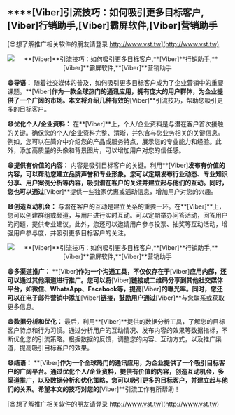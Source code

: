 ## ****[Viber]**引流技巧：如何吸引更多目标客户,**[Viber]**行销助手,**[Viber]**霸屏软件,**[Viber]**营销助手**

[😍想了解推广相关软件的朋友请登录 http://www.vst.tw](http://www.vst.tw)

 <center><img src="https://vst.tw/MP4/tuiguang/png/2.png" alt="**[Viber]**引流技巧：如何吸引更多目标客户,**[Viber]**行销助手,**[Viber]**霸屏软件,**[Viber]**营销助手"></center>

**😄导语：**
随着社交媒体的普及，如何吸引更多目标客户成为了企业营销中的重要课题。**[Viber]**作为一款全球热门的通讯应用，拥有庞大的用户群体，为企业提供了一个广阔的市场。本文将介绍几种有效的**[Viber]**引流技巧，帮助您吸引更多的目标客户。

**😄优化个人/企业资料：**
在**[Viber]**上，个人/企业资料是与潜在客户首次接触的关键。确保您的个人/企业资料完整、清晰，并包含与您业务相关的关键信息。例如，您可以在简介中介绍您的产品或服务特点，展示您的专业能力和经验。此外，添加高质量的头像和背景图片，可以增加用户对您的信任感。

**😄提供有价值的内容：**
内容是吸引目标客户的关键。利用**[Viber]**发布有价值的内容，可以帮助您建立品牌声誉和专业形象。您可以定期发布行业动态、专业知识分享、用户案例分析等内容，吸引潜在客户的关注并建立起与他们的互动。同时，您也可以通过**[Viber]**提供一些独家优惠或活动信息，增加用户对您的兴趣。

**😄创造互动机会：**
与潜在客户的互动是建立关系的重要一环。在**[Viber]**上，您可以创建群组或频道，与用户进行实时互动。可以定期举办问答活动，回答用户的问题，提供专业建议。此外，您还可以邀请用户参与投票、抽奖等互动活动，增强用户参与度，并吸引更多目标客户的关注。

 <center><img src="https://vst.tw/MP4/tuiguang/png/1.png" alt="**[Viber]**引流技巧：如何吸引更多目标客户,**[Viber]**行销助手,**[Viber]**霸屏软件,**[Viber]**营销助手"></center>

**😄多渠道推广：**
**[Viber]**作为一个沟通工具，不仅仅存在于**[Viber]**应用内部，还可以通过其他渠道进行推广。您可以将**[Viber]**链接或二维码分享到其他社交媒体平台，如微信、WhatsApp、Facebook等，提高**[Viber]**的曝光率。同时，您还可以在电子邮件营销中添加**[Viber]**链接，鼓励用户通过**[Viber]**与您联系或获取更多信息。

**😄数据分析和优化：**
最后，利用**[Viber]**提供的数据分析工具，了解您的目标客户特点和行为习惯。通过分析用户的互动情况、发布内容的效果等数据指标，不断优化您的引流策略。根据数据的反馈，调整您的内容、互动方式，以及推广渠道，提高吸引目标客户的效果。

**😄结语：**
**[Viber]**作为一个全球热门的通讯应用，为企业提供了一个吸引目标客户的广阔平台。通过优化个人/企业资料，提供有价值的内容，创造互动机会，多渠道推广，以及数据分析和优化策略，您可以吸引更多的目标客户，并建立起与他们的关系。希望本文的技巧对您的**[Viber]**引流工作有所帮助！

[😍想了解推广相关软件的朋友请登录 http://www.vst.tw](http://www.vst.tw)



